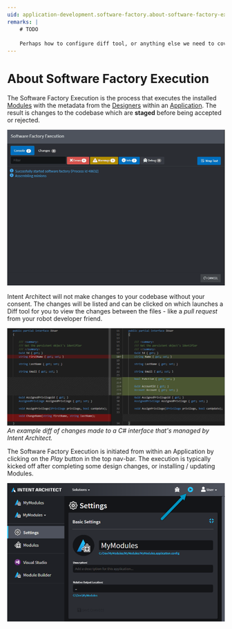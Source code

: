 ```yaml
---
uid: application-development.software-factory.about-software-factory-execution
remarks: |
    # TODO

    Perhaps how to configure diff tool, or anything else we need to cover. -->
---
```

# About Software Factory Execution

The Software Factory Execution is the process that executes the installed [Modules](xref:application-development.applications-and-solutions.about-modules) with the metadata from the [Designers](xref:application-development.modelling.about-designers) within an [Application](xref:application-development.applications-and-solutions.about-applications). The result is changes to the codebase which are **staged** before being accepted or rejected.

![Software Factory Execution](images/software-factory-execution.gif)

Intent Architect will not make changes to your codebase without your consent. The changes will be listed and can be clicked on which launches a Diff tool for you to view the changes between the files - like a _pull request_ from your robot developer friend.

![Diff Example](images/diff-example.png)
_An example diff of changes made to a C# interface that's managed by Intent Architect._

The Software Factory Execution is initiated from within an Application by clicking on the _Play_ button in the top nav-bar. The execution is typically kicked off after completing some design changes, or installing / updating Modules.

![Play Button](images/play-button.png)

